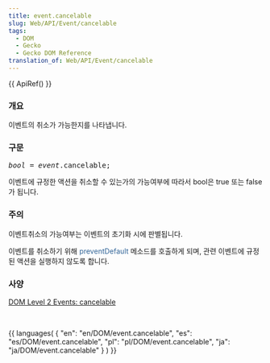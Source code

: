```yaml
---
title: event.cancelable
slug: Web/API/Event/cancelable
tags:
  - DOM
  - Gecko
  - Gecko DOM Reference
translation_of: Web/API/Event/cancelable
---
```

<p>{{ ApiRef() }}</p>
<h3 id=".E6.A6.82.E8.A6.81" name=".E6.A6.82.E8.A6.81">개요</h3>
<p>이벤트의 취소가 가능한지를 나타냅니다.</p>
<h3 id=".E6.A7.8B.E6.96.87" name=".E6.A7.8B.E6.96.87">구문</h3>
<pre class="eval"><em>bool</em> = <em>event</em>.cancelable;
</pre>
<p>이벤트에 규정한 액션을 취소할 수 있는가의 가능여부에 따라서 bool은 true 또는 false가 됩니다.</p>
<h3 id=".E6.B3.A8.E6.84.8F.E7.82.B9" name=".E6.B3.A8.E6.84.8F.E7.82.B9">주의</h3>
<p>이벤트취소의 가능여부는 이벤트의 초기화 시에 판별됩니다.</p>
<p>이벤트를 취소하기 위해 <a href="/ja/DOM/event.preventDefault" style="text-decoration: none; color: rgb(51, 102, 153) !important; cursor: default;" title="ja/DOM/event.preventDefault">preventDefault</a> 메소드를 호출하게 되며, 관련 이벤트에 규정된 액션을 실행하지 않도록 합니다.</p>
<h3 id=".E4.BB.95.E6.A7.98.E6.9B.B8" name=".E4.BB.95.E6.A7.98.E6.9B.B8">사양</h3>
<p><a class="external" href="http://www.w3.org/TR/DOM-Level-2-Events/events.html#Events-Event-canCancel">DOM Level 2 Events: cancelable</a></p>
<p> </p>
<p>{{ languages( { "en": "en/DOM/event.cancelable", "es": "es/DOM/event.cancelable", "pl": "pl/DOM/event.cancelable", "ja": "ja/DOM/event.cancelable" } ) }}</p>
